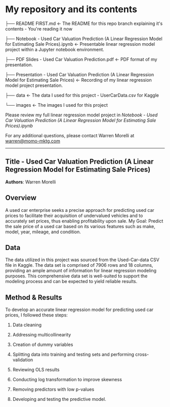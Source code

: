 # My repository and its contents

├── README FIRST.md  <- The README for this repo branch explaining it's contents - You're reading it now

├── Notebook - Used Car Valuation Prediction (A Linear Regression Model for Estimating Sale Prices).ipynb <- Presentable linear regression model project within a Jupyter notebook environment.

├── PDF Slides - Used Car Valuation Prediction.pdf <- PDF format of my presentation.

├── Presentation - Used Car Valuation Prediction (A Linear Regression Model for Estimating Sale Prices) <- Recording of my linear regression model project presentation.

├── data <- The data I used for this project - UserCarData.csv for Kaggle

└── images <- The images I used for this project



Please review my full linear regression model project in *Notebook - Used Car Valuation Prediction (A Linear Regression Model for Estimating Sale Prices).ipynb* 

For any additional questions, please contact Warren Morelli at warren@momo-mktg.com


- - -


## Title - Used Car Valuation Prediction (A Linear Regression Model for Estimating Sale Prices)

**Authors**: Warren Morelli


## Overview
A used car enterprise seeks a precise approach for predicting used car prices to facilitate their acquisition of undervalued vehicles and to accurately set prices, thus enabling profitability upon sale. My Goal: Predict the sale price of a used car based on its various features such as make, model, year, mileage, and condition.



## Data

The data utilized in this project was sourced from the Used-Car-data CSV file in Kaggle. The data set is comprised of 7906 rows and 18 columns, providing an ample amount of information for linear regression modeling purposes. This comprehensive data set is well-suited to support the modeling process and can be expected to yield reliable results.


## Method & Results

To develop an accurate linear regression model for predicting used car prices, I followed these steps:

1. Data cleaning

2. Addressing multicollinearity

3. Creation of dummy variables

4. Splitting data into training and testing sets and performing cross-validation

5. Reviewing OLS results

6. Conducting log transformation to improve skewness

7. Removing predictors with low p-values

8. Developing and testing the predictive model.
